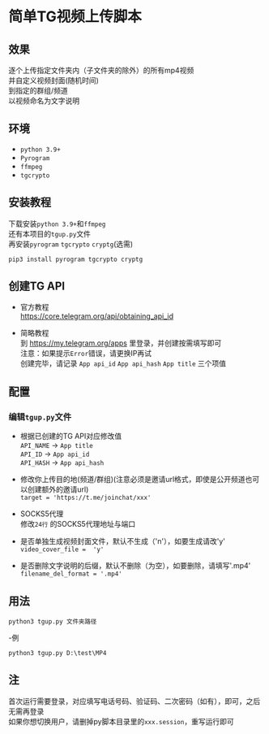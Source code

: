 # 简单TG视频上传脚本


## 效果
逐个上传指定文件夹内（子文件夹的除外）的所有mp4视频  
并自定义视频封面(随机时间)  
到指定的群组/频道  
以视频命名为文字说明  


## 环境
- `python 3.9+`
- `Pyrogram`
- `ffmpeg`
- `tgcrypto`

## 安装教程
下载安装`python 3.9+`和`ffmpeg`   
还有本项目的`tgup.py`文件  
再安装`pyrogram` `tgcrypto` `cryptg`(选需)
```
pip3 install pyrogram tgcrypto cryptg
```


## 创建TG API
- 官方教程  
https://core.telegram.org/api/obtaining_api_id  
  
- 简略教程  
到 https://my.telegram.org/apps 里登录，并创建按需填写即可  
注意：如果提示`Error`错误，请更换IP再试  
创建完毕，请记录 `App api_id` `App api_hash` `App title` 三个项值  


## 配置
### 编辑`tgup.py`文件  
- 根据已创建的TG API对应修改值  
`API_NAME` → `App title`  
`API_ID` → `App api_id`  
`API_HASH` → `App api_hash`  

- 修改你上传目的地(频道/群组)(注意必须是邀请url格式，即使是公开频道也可以创建额外的邀请url)  
`target = 'https://t.me/joinchat/xxx'`
  
- SOCKS5代理  
修改`24行` 的SOCKS5代理地址与端口  
  
- 是否单独生成视频封面文件，默认不生成（'n'），如要生成请改'y'  
`video_cover_file =  'y' `  
  
- 是否删除文字说明的后缀，默认不删除（为空），如要删除，请填写'.mp4'  
`filename_del_format = '.mp4'`

## 用法
```
python3 tgup.py 文件夹路径
```
-例
```
python3 tgup.py D:\test\MP4
```

## 注  
首次运行需要登录，对应填写电话号码、验证码、二次密码（如有），即可，之后无需再登录  
如果你想切换用户，请删掉py脚本目录里的`xxx.session`，重写运行即可
